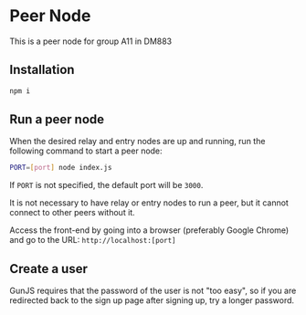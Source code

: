 # Peer Node

This is a peer node for group A11 in DM883

## Installation

```bash
npm i
```

## Run a peer node

When the desired relay and entry nodes are up and running, run the following command to start a peer node:

```bash
PORT=[port] node index.js
```

If `PORT` is not specified, the default port will be `3000`.

It is not necessary to have relay or entry nodes to run a peer, but it cannot connect to other peers without it.

Access the front-end by going into a browser (preferably Google Chrome) and go to the URL:
`http://localhost:[port]`

## Create a user

GunJS requires that the password of the user is not "too easy", so if you are redirected back to the sign up page after signing up, try a longer password.
